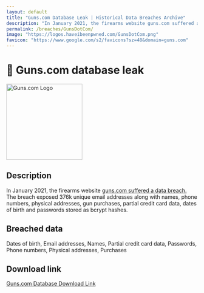 ```yaml
---
layout: default
title: "Guns.com Database Leak | Historical Data Breaches Archive"
description: "In January 2021, the firearms website guns.com suffered a data breach."
permalink: /breaches/GunsDotCom/
image: "https://logos.haveibeenpwned.com/GunsDotCom.png"
favicon: "https://www.google.com/s2/favicons?sz=48&domain=guns.com"
---
```


# 🔫 Guns.com database leak

<img src="https://logos.haveibeenpwned.com/GunsDotCom.png" alt="Guns.com Logo" width="200" height="200">

## Description
In January 2021, the firearms website <a href="https://redirect.trace.rip/?url=https://www.databreachtoday.com/delivery-hero-confirms-foodora-data-breach-a-14435" target="_blank" rel="noopener noreferrer">guns.com suffered a data breach.</a> The breach exposed 376k unique email addresses along with names, phone numbers, physical addresses, gun purchases, partial credit card data, dates of birth and passwords stored as bcrypt hashes.

## Breached data

Dates of birth, Email addresses, Names, Partial credit card data, Passwords, Phone numbers, Physical addresses, Purchases

## Download link

[Guns.com Database Download Link](https://redirect.trace.rip/?url=https://buzzheavier.com/bfu95pzume2l)
